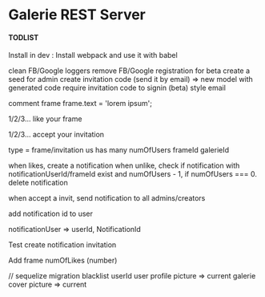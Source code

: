 # Galerie REST Server

#### TODLIST

Install in dev :
Install webpack and use it with babel

clean FB/Google loggers
remove FB/Google registration for beta
create a seed for admin
create invitation code (send it by email)
=> new model with generated code
require invitation code to signin (beta)
style email

comment frame
frame.text = 'lorem ipsum';

1/2/3... like your frame

1/2/3... accept your invitation

type = frame/invitation
us has many
numOfUsers
frameId
galerieId

when likes, create a notification
when unlike, check if notification with notificationUserId/frameId exist
and numOfUsers - 1, if numOfUsers === 0. delete notification

when accept a invit, send notification to all admins/creators

add notification id to user

notificationUser => userId, NotificationId

Test create notification invitation

Add frame numOfLikes (number)

// sequelize migration blacklist userId
user profile picture => current
galerie cover picture => current
